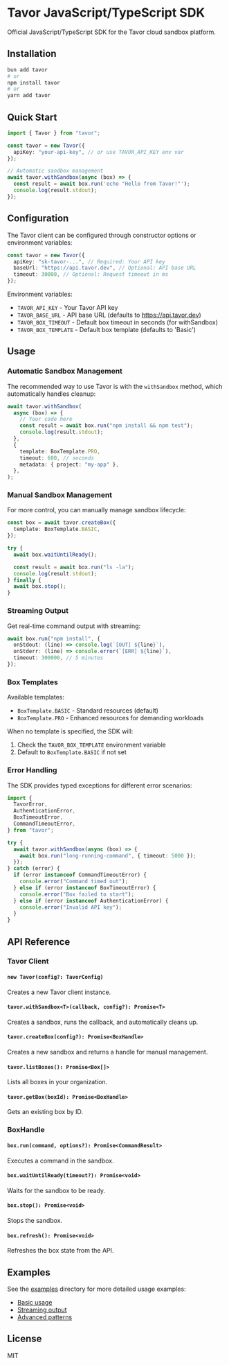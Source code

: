 # Tavor JavaScript/TypeScript SDK

Official JavaScript/TypeScript SDK for the Tavor cloud sandbox platform.

## Installation

```bash
bun add tavor
# or
npm install tavor
# or
yarn add tavor
```

## Quick Start

```typescript
import { Tavor } from "tavor";

const tavor = new Tavor({
  apiKey: "your-api-key", // or use TAVOR_API_KEY env var
});

// Automatic sandbox management
await tavor.withSandbox(async (box) => {
  const result = await box.run('echo "Hello from Tavor!"');
  console.log(result.stdout);
});
```

## Configuration

The Tavor client can be configured through constructor options or environment variables:

```typescript
const tavor = new Tavor({
  apiKey: "sk-tavor-...", // Required: Your API key
  baseUrl: "https://api.tavor.dev", // Optional: API base URL
  timeout: 30000, // Optional: Request timeout in ms
});
```

Environment variables:

- `TAVOR_API_KEY` - Your Tavor API key
- `TAVOR_BASE_URL` - API base URL (defaults to <https://api.tavor.dev>)
- `TAVOR_BOX_TIMEOUT` - Default box timeout in seconds (for withSandbox)
- `TAVOR_BOX_TEMPLATE` - Default box template (defaults to 'Basic')

## Usage

### Automatic Sandbox Management

The recommended way to use Tavor is with the `withSandbox` method, which automatically handles cleanup:

```typescript
await tavor.withSandbox(
  async (box) => {
    // Your code here
    const result = await box.run("npm install && npm test");
    console.log(result.stdout);
  },
  {
    template: BoxTemplate.PRO,
    timeout: 600, // seconds
    metadata: { project: "my-app" },
  },
);
```

### Manual Sandbox Management

For more control, you can manually manage sandbox lifecycle:

```typescript
const box = await tavor.createBox({
  template: BoxTemplate.BASIC,
});

try {
  await box.waitUntilReady();

  const result = await box.run("ls -la");
  console.log(result.stdout);
} finally {
  await box.stop();
}
```

### Streaming Output

Get real-time command output with streaming:

```typescript
await box.run("npm install", {
  onStdout: (line) => console.log(`[OUT] ${line}`),
  onStderr: (line) => console.error(`[ERR] ${line}`),
  timeout: 300000, // 5 minutes
});
```

### Box Templates

Available templates:

- `BoxTemplate.BASIC` - Standard resources (default)
- `BoxTemplate.PRO` - Enhanced resources for demanding workloads

When no template is specified, the SDK will:

1. Check the `TAVOR_BOX_TEMPLATE` environment variable
2. Default to `BoxTemplate.BASIC` if not set

### Error Handling

The SDK provides typed exceptions for different error scenarios:

```typescript
import {
  TavorError,
  AuthenticationError,
  BoxTimeoutError,
  CommandTimeoutError,
} from "tavor";

try {
  await tavor.withSandbox(async (box) => {
    await box.run("long-running-command", { timeout: 5000 });
  });
} catch (error) {
  if (error instanceof CommandTimeoutError) {
    console.error("Command timed out");
  } else if (error instanceof BoxTimeoutError) {
    console.error("Box failed to start");
  } else if (error instanceof AuthenticationError) {
    console.error("Invalid API key");
  }
}
```

## API Reference

### Tavor Client

#### `new Tavor(config?: TavorConfig)`

Creates a new Tavor client instance.

#### `tavor.withSandbox<T>(callback, config?): Promise<T>`

Creates a sandbox, runs the callback, and automatically cleans up.

#### `tavor.createBox(config?): Promise<BoxHandle>`

Creates a new sandbox and returns a handle for manual management.

#### `tavor.listBoxes(): Promise<Box[]>`

Lists all boxes in your organization.

#### `tavor.getBox(boxId): Promise<BoxHandle>`

Gets an existing box by ID.

### BoxHandle

#### `box.run(command, options?): Promise<CommandResult>`

Executes a command in the sandbox.

#### `box.waitUntilReady(timeout?): Promise<void>`

Waits for the sandbox to be ready.

#### `box.stop(): Promise<void>`

Stops the sandbox.

#### `box.refresh(): Promise<void>`

Refreshes the box state from the API.

## Examples

See the [examples](examples/) directory for more detailed usage examples:

- [Basic usage](examples/example-basic.ts)
- [Streaming output](examples/example-streaming.ts)
- [Advanced patterns](examples/example-advanced.ts)

## License

MIT

